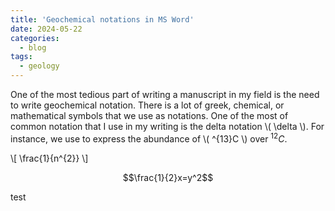 ```yaml
---
title: 'Geochemical notations in MS Word'
date: 2024-05-22
categories:
  - blog
tags:
  - geology
---
```

One of the most tedious part of writing a manuscript in my field is the need to write geochemical notation. There is a lot of greek, chemical, or mathematical symbols that we use as notations. One of the most of common notation that I use in my writing is the delta notation \\( \delta \\). For instance, we use  to express the abundance of \\( ^{13}C \\) over $^{12}C$.


\\[ \frac{1}{n^{2}} \\]


$$\frac{1}{2}x=y^2$$

test
